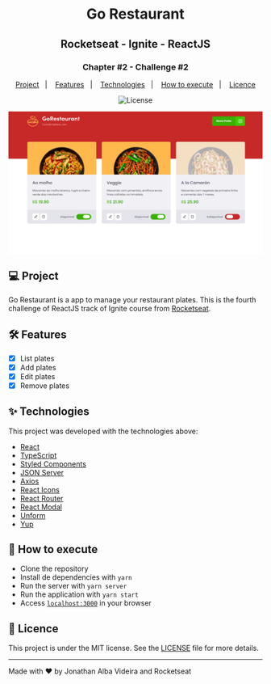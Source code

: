 <h1 align="center">Go Restaurant</h1>
<h2 align="center">Rocketseat - Ignite - ReactJS</h2>

<h3 align="center">Chapter #2 - Challenge #2</h3>
<p align="center">
  <a href="#-Project">Project</a>&nbsp;&nbsp;&nbsp;|&nbsp;&nbsp;&nbsp;
  <a href="#hammer_and_wrench-Features">Features</a>&nbsp;&nbsp;&nbsp;|&nbsp;&nbsp;&nbsp;
  <a href="#-Technologies">Technologies</a>&nbsp;&nbsp;&nbsp;|&nbsp;&nbsp;&nbsp;
  <a href="#-How-to-execute">How to execute</a>&nbsp;&nbsp;&nbsp;|&nbsp;&nbsp;&nbsp;
  <a href="#-Licence">Licence</a>
</p>

<p align="center">
  <img alt="License" src="https://img.shields.io/static/v1?label=license&message=MIT&color=069446&labelColor=000000">
</p>

<img align="center" src=".github/images/gorestaurant-project.png" slt="to.do" />

## 💻 Project

Go Restaurant is a app to manage your restaurant plates. This is the fourth challenge of ReactJS track of Ignite course from [Rocketseat](https://rocketseat.com.br/).

## :hammer_and_wrench: Features

- [x] List plates
- [x] Add plates
- [x] Edit plates
- [x] Remove plates

## ✨ Technologies

This project was developed with the technologies above:

- [React](https://reactjs.org)
- [TypeScript](https://www.typescriptlang.org)
- [Styled Components](https://styled-components.com)
- [JSON Server](https://github.com/typicode/json-server)
- [Axios](https://axios-http.com)
- [React Icons](https://react-icons.github.io/react-icons)
- [React Router](https://reactrouter.com)
- [React Modal](http://reactcommunity.org/react-modal)
- [Unform](https://unform.dev)
- [Yup](https://github.com/jquense/yup)

## 🚀 How to execute

- Clone the repository
- Install de dependencies with `yarn`
- Run the server with `yarn server`
- Run the application with `yarn start`
- Access [`localhost:3000`](http://localhost:3000) in your browser

## 📄 Licence

This project is under the MIT license. See the [LICENSE](./LICENSE) file for more details.

---

Made with ♥ by Jonathan Alba Videira and Rocketseat

